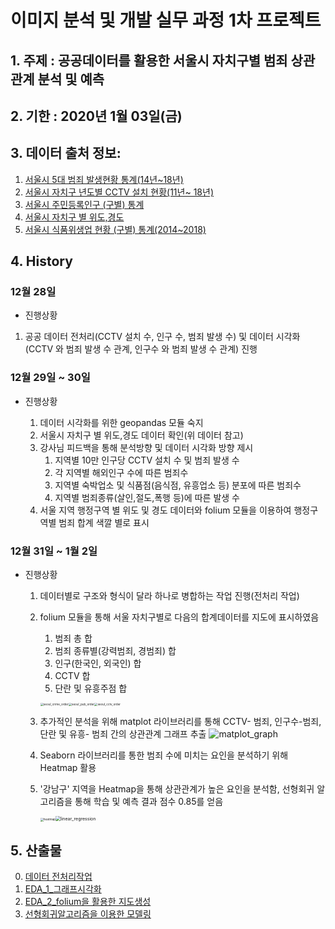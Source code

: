 # 이미지 분석 및 개발 실무 과정 1차 프로젝트

## 1. 주제 : 공공데이터를 활용한 서울시 자치구별 범죄 상관관계 분석 및 예측

## 2. 기한 : 2020년 1월 03일(금)

## 3. 데이터 출처 정보:

1. [서울시 5대 범죄 발생현황 통계(14년~18년)](https://data.seoul.go.kr/dataList/datasetView.do?infId=316&srvType=C&serviceKind=2)
2. [서울시 자치구 년도별 CCTV 설치 현황(11년~ 18년)](https://data.seoul.go.kr/dataList/datasetView.do?infId=OA-2734&srvType=F&serviceKind=1&currentPageNo=1)
3. [서울시 주민등록인구 (구별) 통계](https://data.seoul.go.kr/dataList/datasetView.do?serviceKind=2&infId=419&srvType=S&stcSrl=419)
4. [서울시 자치구 별 위도,경도](https://github.com/southkorea/seoul-maps/tree/master/juso/2015/json)
5. [서울시 식품위생업 현황 (구별) 통계(2014~2018)](https://data.seoul.go.kr/dataList/datasetView.do?infId=33&srvType=C&serviceKind=2&currentPageNo=null)

## 4. History

### 12월 28일

- 진행상황

1. 공공 데이터 전처리(CCTV 설치 수, 인구 수, 범죄 발생 수) 및 데이터 시각화(CCTV 와 범죄 발생 수 관계, 인구수 와 범죄 발생 수 관계) 진행

### 12월 29일 ~ 30일

- 진행상황

  1. 데이터 시각화를 위한 geopandas 모듈 숙지
  2. 서울시 자치구 별 위도,경도 데이터 확인(위 데이터 참고)
  3. 강사님 피드백을 통해 분석방향 및 데이터 시각화 방향 제시
     1. 지역별 10만 인구당 CCTV 설치 수 및 범죄 발생 수 
     2. 각 지역별 해외인구 수에 따른 범죄수
     3. 지역별 숙박업소 및 식품점(음식점, 유흥업소 등) 분포에 따른 범죄수
     4. 지역별 범죄종류(살인,절도,폭행 등)에 따른 발생 수
  4. 서울 지역 행정구역 별 위도 및 경도 데이터와 folium 모듈을 이용하여 행정구역별 범죄 합계 색깔 별로 표시

### 12월 31일 ~ 1월 2일

- 진행상황
  1. 데이터별로 구조와 형식이 달라 하나로 병합하는 작업 진행(전처리 작업)
  
  2. folium 모듈을 통해 서울 자치구별로 다음의 합계데이터를 지도에 표시하였음
  
     1. 범죄 총 합
     2. 범죄 종류별(강력범죄, 경범죄) 합 
     3. 인구(한국인, 외국인) 합
     4. CCTV 합
     5. 단란 및 유흥주점 합
     
     <img src="C:\Users\myounghwan\Image-analysis-and-develope\project\images\seoul_crime_order.PNG" alt="seoul_crime_order" style="zoom:33%;" /><img src="C:\Users\myounghwan\Image-analysis-and-develope\project\images\seoul_pub_order.PNG" alt="seoul_pub_order" style="zoom:33%;" /><img src="C:\Users\myounghwan\Image-analysis-and-develope\project\images\seoul_cctv_order.PNG" alt="seoul_cctv_order" style="zoom: 33%;" />
  
  3. 추가적인 분석을 위해 matplot 라이브러리를 통해 CCTV- 범죄, 인구수-범죄, 단란 및 유흥- 범죄 간의 상관관계 그래프 추출
  ![matplot_graph](C:\Users\myounghwan\Image-analysis-and-develope\project\images\matplot_graph.JPG)
  
  4. Seaborn 라이브러리를 통한 범죄 수에 미치는 요인을 분석하기 위해 Heatmap 활용
  
  5. '강남구' 지역을 Heatmap을 통해 상관관계가 높은 요인을 분석함, 선형회귀 알고리즘을 통해 학습 및 예측 결과 점수 0.85를 얻음
  
     <img src="C:\Users\myounghwan\Image-analysis-and-develope\project\images\heatmap.png" alt="heatmap" style="zoom:33%;" /><img src="C:\Users\myounghwan\Image-analysis-and-develope\project\images\linear_regression.png" alt="linear_regression" style="zoom:50%;" />



## 5. 산출물

0. [데이터 전처리작업](https://github.com/madfalc0n/Image-analysis-and-develope/tree/master/project/main/0.Data_preprocessing.ipynb)
1. [EDA_1_그래프시각화](https://github.com/madfalc0n/Image-analysis-and-develope/tree/master/project/main/1.Exploratory_Data_Analysis_1(graph).ipynb)
2. [EDA_2_folium을 활용한 지도생성](https://github.com/madfalc0n/Image-analysis-and-develope/tree/master/project/main/2.Exploratory_Data_Analysis_2(folium_map).ipynb)
3. [선형회귀알고리즘을 이용한 모델링](https://github.com/madfalc0n/Image-analysis-and-develope/tree/master/project/main/3.Modeling(linear_regression).ipynb)